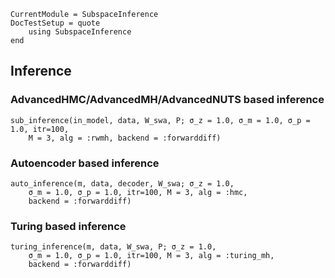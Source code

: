 ```@meta
CurrentModule = SubspaceInference
DocTestSetup = quote
    using SubspaceInference
end
```

## Inference

### AdvancedHMC/AdvancedMH/AdvancedNUTS based inference
```@docs
sub_inference(in_model, data, W_swa, P; σ_z = 1.0, σ_m = 1.0, σ_p = 1.0, itr=100, 
    M = 3, alg = :rwmh,	backend = :forwarddiff)
```

### Autoencoder based inference
```@docs
auto_inference(m, data, decoder, W_swa; σ_z = 1.0,
	σ_m = 1.0, σ_p = 1.0, itr=100, M = 3, alg = :hmc,
	backend = :forwarddiff)
```

### Turing based inference
```@docs
turing_inference(m, data, W_swa, P; σ_z = 1.0,
	σ_m = 1.0, σ_p = 1.0, itr=100, M = 3, alg = :turing_mh,
	backend = :forwarddiff)
```
